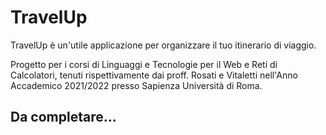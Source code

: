 # TravelUp
TravelUp è un'utile applicazione per organizzare il tuo itinerario di viaggio.

Progetto per i corsi di Linguaggi e Tecnologie per il Web e Reti di Calcolatori, tenuti rispettivamente dai proff. Rosati e Vitaletti nell'Anno Accademico 2021/2022 presso Sapienza Università di Roma.

## Da completare...
